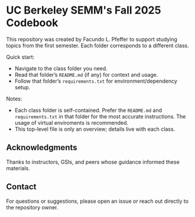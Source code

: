 # UC Berkeley SEMM's Fall 2025 Codebook

This repository was created by Facundo L. Pfeffer to support studying topics from the first semester. Each folder corresponds to a different class.

Quick start:
- Navigate to the class folder you need.
- Read that folder’s ```README.md``` (if any) for context and usage.
- Follow that folder’s ```requirements.txt``` for environment/dependency setup.

Notes:
- Each class folder is self-contained. Prefer the ```README.md``` and ```requirements.txt``` in that folder for the most accurate instructions. The usage of virtual enviroments is recommended.
- This top-level file is only an overview; details live with each class.

## Acknowledgments
Thanks to instructors, GSIs, and peers whose guidance informed these materials.

## Contact
For questions or suggestions, please open an issue or reach out directly to the repository owner.
